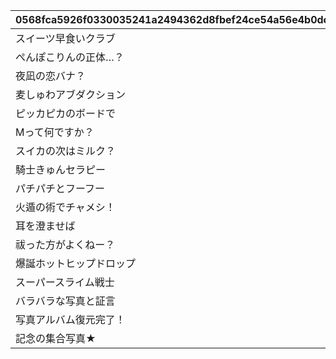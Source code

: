 |0568fca5926f0330035241a2494362d8fbef24ce54a56e4b0dc83ac7ebb0d302|84eee0a0eeab61f6a12729ff2e0a5597863bb08efe19a327ba11cdc3f38517ee|3ac6f96d75eb9246c9c158b6ebdb6eaf29f6c260f7a7b940a9e50f6d9f69ff73|f4757c0efedd17ffc89b7a0866e005a8aeb01fd0134fa7fd69913243919e0d6f|9a5763adf20ee837794a7910b1551cc4df2f36fe69a753569843d8bf46d34589|4d189ad56649a8538c6a8a112c75522a062bf77f01648b1892adec50e5700eae|86fea9b6d38492b5609cc897d933956f5815eb4e981fa25f5374e863b3b0f517|
| --- | --- | --- | --- | --- | --- | --- |
|スイーツ早食いクラブ|10148|5148061|8|91002|40|1|
|ぺんぽこりんの正体…？|10148|5148062|0|0|0|1|
|夜凪の恋バナ？|10148|5148064|8|91002|40|2|
|麦しゅわアブダクション|10148|5148065|0|0|0|2|
|ピッカピカのボードで|10148|5148067|8|91002|40|3|
|Mって何ですか？|10148|5148068|0|0|0|3|
|スイカの次はミルク？|10148|5148070|8|91002|40|4|
|騎士きゅんセラピー|10148|5148071|0|0|0|4|
|パチパチとフーフー|10148|5148073|8|91002|40|5|
|火遁の術でチャメシ！|10148|5148074|0|0|0|5|
|耳を澄ませば|10148|5148076|8|91002|40|6|
|祓った方がよくねー？|10148|5148077|0|0|0|6|
|爆誕ホットヒップドロップ|10148|5148079|8|91002|40|7|
|スーパースライム戦士|10148|5148080|0|0|0|7|
|バラバラな写真と証言|10148|5148601|0|0|0|0|
|写真アルバム復元完了！|10148|5148602|0|0|0|7|
|記念の集合写真★|10148|5148603|0|0|0|100|